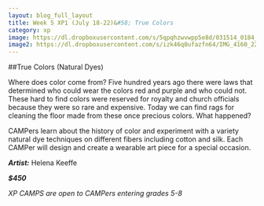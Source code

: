 ```yaml
---
layout: blog_full_layout
title: Week 5 XP1 (July 18-22)&#58; True Colors
category: xp
image: https://dl.dropboxusercontent.com/s/5qpqhzwvwpp5e8d/031514_0184_18k.jpg?dl=0
image2: https://dl.dropboxusercontent.com/s/izk46q0ufazfn64/IMG_4160_22k.jpg?dl=0
---
```


##True Colors (Natural Dyes)

Where does color come from? Five hundred years ago there were laws that determined who could wear the colors red and purple and who could not. These hard to find colors were reserved for royalty and church officials because they were so rare and expensive. Today we can find rags for cleaning the floor made from these once precious colors. What happened?

CAMPers learn about the history of color and experiment with a variety natural dye techniques on different fibers including cotton and silk. Each CAMPer will design and create a wearable art piece for a special occasion.

**_Artist:_** Helena Keeffe

**_$450_**

*XP CAMPS are open to CAMPers entering grades 5-8*
